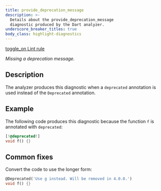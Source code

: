 ```yaml
---
title: provide_deprecation_message
description: >-
  Details about the provide_deprecation_message
  diagnostic produced by the Dart analyzer.
underscore_breaker_titles: true
body_class: highlight-diagnostics
---
```


<div class="tags">
  <a class="tag-label"
      href="/tools/linter-rules/provide_deprecation_message"
      title="Learn about the lint rule that enables this diagnostic."
      aria-label="Learn about the lint rule that enables this diagnostic."
      target="_blank">
    <span class="material-symbols" aria-hidden="true">toggle_on</span>
    <span>Lint rule</span>
  </a>
</div>

_Missing a deprecation message._

## Description

The analyzer produces this diagnostic when a `deprecated` annotation is
used instead of the `Deprecated` annotation.

## Example

The following code produces this diagnostic because the function `f` is
annotated with `deprecated`:

```dart
[!@deprecated!]
void f() {}
```

## Common fixes

Convert the code to use the longer form:

```dart
@Deprecated('Use g instead. Will be removed in 4.0.0.')
void f() {}
```
